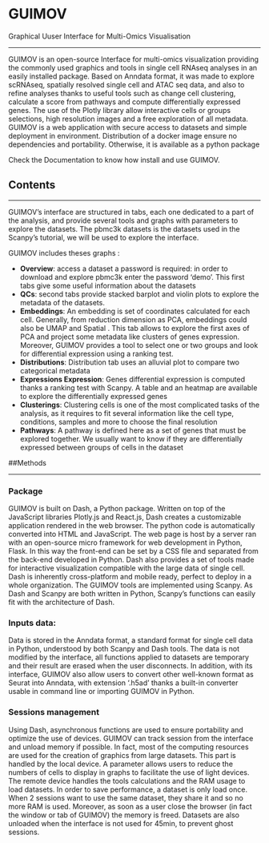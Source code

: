 # GUIMOV

Graphical Uuser Interface for Multi-Omics Visualisation

---

GUIMOV is an open-source Interface for multi-omics visualization providing the commonly used graphics and tools in single
cell RNAseq analyses in an easily installed package. Based on Anndata format, it was made to explore scRNAseq, spatially
resolved single cell and ATAC seq data, and also to refine analyses thanks to useful tools such as change cell
clustering, calculate a score from pathways and compute differentially expressed genes. The use of the Plotly library
allow interactive cells or groups selections, high resolution images and a free exploration of all metadata. GUIMOV is a
web application with secure access to datasets and simple deployment in environment. Distribution of a docker image
ensure no dependencies and portability.  Otherwise, it is available as a python package

Check the Documentation to know how install and use GUIMOV.

## Contents
___

GUIMOV’s interface are structured in tabs, each one dedicated to a part of the analysis, and provide several tools and
graphs with parameters to explore the datasets. The pbmc3k datasets is the datasets used in the Scanpy’s tutorial, we 
will be used to explore the interface.

GUIMOV includes theses graphs :
+ **Overview**: access a dataset a password is required: in order to download and explore pbmc3k enter the password ‘demo’.
This first tabs give some useful information about the datasets
+ **QCs**: second tabs provide stacked barplot and violin plots to explore the metadata of the datasets.
+ **Embeddings**: An embedding is set of coordinates calculated for each cell. Generally, from reduction dimension as 
PCA, embeddings could also be UMAP and Spatial . This tab allows to explore the first axes of PCA and project some
metadata like clusters of genes expression. Moreover, GUIMOV provides a tool to select one or two groups and look for
differential expression using a ranking test.
+ **Distributions**: Distribution tab uses an alluvial plot to compare two categorical metadata
+ **Expressions Expression**: Genes differential expression is computed thanks a ranking test with Scanpy. A table and 
an heatmap are available to explore the differentially expressed genes
+ **Clusterings**: Clustering cells is one of the most complicated tasks of the analysis, as it requires to fit several 
information like the cell type, conditions, samples and more to choose the final resolution
+ **Pathways**: A pathway is defined here as a set of genes that must be explored together. We usually want to know if 
they are differentially expressed between groups of cells in the dataset

##Methods
___
	
### Package
GUIMOV is built on Dash, a Python package. Written on top of the JavaScript libraries Plotly.js and React.js, Dash
creates a customizable application rendered in the web browser. The python code is automatically converted into HTML and
JavaScript. The web page is host by a server ran with an open-source micro framework for web development in Python, 
Flask. In this way the front-end can be set by a CSS file and separated from the back-end developed in Python. 
Dash also provides a set of tools made for interactive visualization compatible with the large data of single cell. Dash
is inherently cross-platform and mobile ready, perfect to deploy in a whole organization. The GUIMOV tools are 
implemented using Scanpy. As Dash and Scanpy are both written in Python, Scanpy’s functions can easily fit with 
the architecture of Dash.

### Inputs data:
Data is stored in the Anndata format, a standard format for single cell data in Python, understood by both Scanpy and 
Dash tools. The data is not modified by the interface, all functions applied to datasets are temporary and their result 
are erased when the user disconnects. In addition, with its interface, GUIMOV also allow users to convert other 
well-known format as Seurat into Anndata, with extension ‘.h5ad’ thanks a built-in converter usable in command line or 
importing GUIMOV in Python.

### Sessions management
Using Dash, asynchronous functions are used to ensure portability and optimize the use of devices. GUIMOV can track 
session from the interface and unload memory if possible. In fact, most of the computing resources are used for the 
creation of graphics from large datasets. This part is handled by the local device. A parameter allows users to reduce 
the numbers of cells to display in graphs to facilitate the use of light devices. The remote device handles the tools 
calculations and the RAM usage to load datasets. In order to save performance, a dataset is only load once. When 2 
sessions want to use the same dataset, they share it and so no more RAM is used. Moreover, as soon as a user close 
the browser (in fact the window or tab of GUIMOV) the memory is freed. Datasets are also unloaded when the interface is 
not used for 45min, to prevent ghost sessions.
